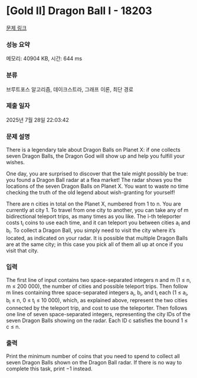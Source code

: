 # [Gold II] Dragon Ball I - 18203 

[문제 링크](https://www.acmicpc.net/problem/18203) 

### 성능 요약

메모리: 40904 KB, 시간: 644 ms

### 분류

브루트포스 알고리즘, 데이크스트라, 그래프 이론, 최단 경로

### 제출 일자

2025년 7월 28일 22:03:42

### 문제 설명

<p>There is a legendary tale about Dragon Balls on Planet X: if one collects seven Dragon Balls, the Dragon God will show up and help you fulfill your wishes.</p>

<p>One day, you are surprised to discover that the tale might possibly be true: you found a Dragon Ball radar at a flea market! The radar shows you the locations of the seven Dragon Balls on Planet X. You want to waste no time checking the truth of the old legend about wish-granting for yourself!</p>

<p>There are n cities in total on the Planet X, numbered from 1 to n. You are currently at city 1. To travel from one city to another, you can take any of m bidirectional teleport trips, as many times as you like. The i-th teleporter costs t<sub>i</sub> coins to use each time, and it can teleport you between cities a<sub>i</sub> and b<sub>i</sub>. To collect a Dragon Ball, you simply need to visit the city where it’s located, as indicated on your radar. It is possible that multiple Dragon Balls are at the same city; in this case you pick all of them all up at once if you visit that city.</p>

### 입력 

 <p>The first line of input contains two space-separated integers n and m (1 ≤ n, m ≤ 200 000), the number of cities and possible teleport trips. Then follow m lines containing three space-separated integers a<sub>i</sub>, b<sub>i</sub>, and t<sub>i</sub> each (1 ≤ a<sub>i</sub>, b<sub>i</sub> ≤ n, 0 ≤ t<sub>i</sub> ≤ 10 000), which, as explained above, represent the two cities connected by the teleport trip, and cost to use the teleporter. Then follows one line of seven space-separated integers, representing the city IDs of the seven Dragon Balls showing on the radar. Each ID c satisfies the bound 1 ≤ c ≤ n.</p>

### 출력 

 <p>Print the minimum number of coins that you need to spend to collect all seven Dragon Balls shown on the Dragon Ball radar. If there is no way to complete this task, print −1 instead.</p>

